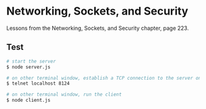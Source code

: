 # Networking, Sockets, and Security
Lessons from the Networking, Sockets, and Security chapter, page 223.

## Test

```bash
# start the server
$ node server.js

# on other terminal window, establish a TCP connection to the server on port 8124
$ telnet localhost 8124

# on other terminal window, run the client
$ node client.js
```
